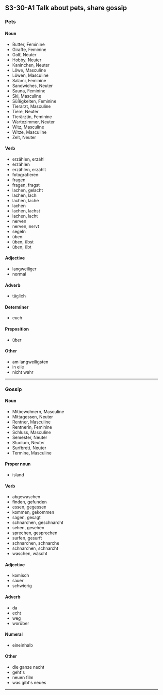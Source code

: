 ## S3-30-A1 Talk about pets, share gossip
### Pets
#### Noun
- Butter, Feminine
- Giraffe, Feminine
- Golf, Neuter
- Hobby, Neuter
- Kaninchen, Neuter
- Löwe, Masculine
- Löwen, Masculine
- Salami, Feminine
- Sandwiches, Neuter
- Sauna, Feminine
- Ski, Masculine
- Süßigkeiten, Feminine
- Tierarzt, Masculine
- Tiere, Neuter
- Tierärztin, Feminine
- Wartezimmer, Neuter
- Witz, Masculine
- Witze, Masculine
- Zelt, Neuter
#### Verb
- erzählen, erzähl
- erzählen
- erzählen, erzählt
- fotografieren
- fragen
- fragen, fragst
- lachen, gelacht
- lachen, lach
- lachen, lache
- lachen
- lachen, lachst
- lachen, lacht
- nerven
- nerven, nervt
- segeln
- üben
- üben, übst
- üben, übt
#### Adjective
- langweiliger
- normal
#### Adverb
- täglich
#### Determiner
- euch
#### Preposition
- über
#### Other
- am langweiligsten
- in eile
- nicht wahr
---
### Gossip
#### Noun
- Mitbewohnern, Masculine
- Mittagessen, Neuter
- Rentner, Masculine
- Rentnerin, Feminine
- Schluss, Masculine
- Semester, Neuter
- Studium, Neuter
- Surfbrett, Neuter
- Termine, Masculine
#### Proper noun
- island
#### Verb
- abgewaschen
- finden, gefunden
- essen, gegessen
- kommen, gekommen
- sagen, gesagt
- schnarchen, geschnarcht
- sehen, gesehen
- sprechen, gesprochen
- surfen, gesurft
- schnarchen, schnarche
- schnarchen, schnarcht
- waschen, wäscht
#### Adjective
- komisch
- sauer
- schwierig
#### Adverb
- da
- echt
- weg
- worüber
#### Numeral
- eineinhalb
#### Other
- die ganze nacht
- geht's
- neuen film
- was gibt's neues
---
